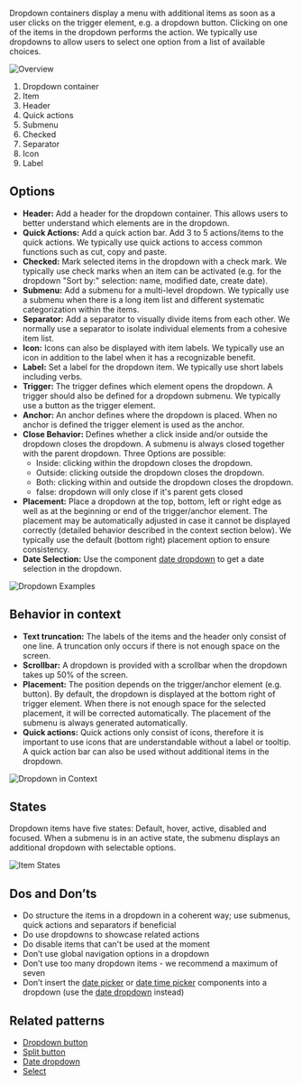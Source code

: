 Dropdown containers display a menu with additional items as soon as a user clicks on the trigger element, e.g. a dropdown button. Clicking on one of the items in the dropdown performs the action. We typically use dropdowns to allow users to select one option from a list of available choices.


![Overview](https://www.figma.com/file/wEptRgAezDU1z80Cn3eZ0o/iX-Pattern-Illustrations?type=design&node-id=2353-2278&mode=design&t=OVHeXvLZYLkP2CzN-4)

1. Dropdown container
2. Item
3. Header
4. Quick actions
5. Submenu
6. Checked
7. Separator
8. Icon
9. Label

## Options

- **Header:** Add a header for the dropdown container. This allows users to better understand which elements are in the dropdown.
- **Quick Actions:** Add a quick action bar. Add 3 to 5 actions/items to the quick actions. We typically use quick actions to access common functions such as cut, copy and paste.
- **Checked:** Mark selected items in the dropdown with a check mark. We typically use check marks when an item can be activated (e.g. for the dropdown "Sort by:" selection: name, modified date, create date).
- **Submenu:** Add a submenu for a multi-level dropdown. We typically use a submenu when there is a long item list and different systematic categorization within the items.
- **Separator:** Add a separator to visually divide items from each other. We normally use a separator to isolate individual elements from a cohesive item list.
- **Icon:** Icons can also be displayed with item labels. We typically use an icon in addition to the label when it has a recognizable benefit.
- **Label:** Set a label for the dropdown item. We typically use short labels including verbs.
- **Trigger:** The trigger defines which element opens the dropdown. A trigger should also be defined for a dropdown submenu. We typically use a button as the trigger element.
- **Anchor:** An anchor defines where the dropdown is placed. When no anchor is defined the trigger element is used as the anchor.
- **Close Behavior:** Defines whether a click inside and/or outside the dropdown closes the dropdown. A submenu is always closed together with the parent dropdown. Three Options are possible: 
    - Inside: clicking within the dropdown closes the dropdown.
    - Outside: clicking outside the dropdown closes the dropdown.
    - Both: clicking within and outside the dropdown closes the dropdown.
    - false: dropdown will only close if it's parent gets closed
- **Placement:** Place a dropdown at the top, bottom, left or right edge as well as at the beginning or end of the trigger/anchor element. The placement may be automatically adjusted in case it cannot be displayed correctly (detailed behavior described in the context section below). We typically use the default (bottom right) placement option to ensure consistency.
- **Date Selection:** Use the component [date dropdown](date-dropdown.md) to get a date selection in the dropdown.

![Dropdown Examples](https://www.figma.com/file/wEptRgAezDU1z80Cn3eZ0o/iX-Pattern-Illustrations?type=design&node-id=2372-2696&mode=design&t=OVHeXvLZYLkP2CzN-4)

## Behavior in context
- **Text truncation:** The labels of the items and the header only consist of one line. A truncation only occurs if there is not enough space on the screen.
- **Scrollbar:** A dropdown is provided with a scrollbar when the dropdown takes up 50% of the screen.
- **Placement:** The position depends on the trigger/anchor element (e.g. button). By default, the dropdown is displayed at the bottom right of trigger element. When there is not enough space for the selected placement, it will be corrected automatically. The placement of the submenu is always generated automatically. 
- **Quick actions:** Quick actions only consist of icons, therefore it is important to use icons that are understandable without a label or tooltip. A quick action bar can also be used without additional items in the dropdown. 

![Dropdown in Context](https://www.figma.com/design/wEptRgAezDU1z80Cn3eZ0o/iX-Pattern-Illustrations?node-id=2463-3302&t=QaiBJKNOwHMdBuk2-4)

## States
Dropdown items have five states: Default, hover, active, disabled and focused. When a submenu is in an active state, the submenu displays an additional dropdown with selectable options.

![Item States](https://www.figma.com/file/wEptRgAezDU1z80Cn3eZ0o/iX-Pattern-Illustrations?type=design&node-id=2343-42235&mode=design&t=OVHeXvLZYLkP2CzN-4)

## Dos and Don’ts
- Do structure the items in a dropdown in a coherent way; use submenus, quick actions and separators if beneficial
- Do use dropdowns to showcase related actions
- Do disable items that can't be used at the moment
- Don’t use global navigation options in a dropdown
- Don’t use too many dropdown items - we recommend a maximum of seven
- Don’t insert the [date picker](date-picker.md) or [date time picker](date-time-picker.md) components into a dropdown (use the [date dropdown](date-dropdown.md) instead)

## Related patterns
- [Dropdown button](buttons/dropdown-button.md)
- [Split button](buttons/split-button.md) 
- [Date dropdown](date-dropdown.md) 
- [Select](select.md)